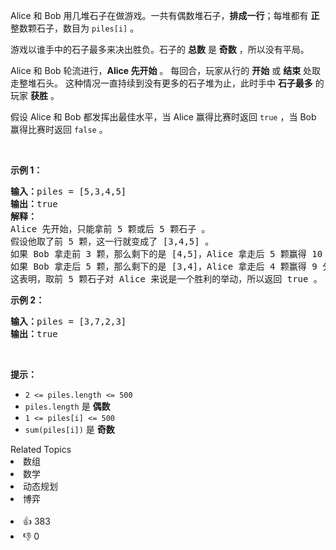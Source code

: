 <p>Alice 和 Bob 用几堆石子在做游戏。一共有偶数堆石子，<strong>排成一行</strong>；每堆都有 <strong>正</strong> 整数颗石子，数目为 <code>piles[i]</code>&nbsp;。</p>

<p>游戏以谁手中的石子最多来决出胜负。石子的 <strong>总数</strong> 是 <strong>奇数</strong> ，所以没有平局。</p>

<p>Alice 和 Bob 轮流进行，<strong>Alice 先开始</strong> 。 每回合，玩家从行的 <strong>开始</strong> 或 <strong>结束</strong> 处取走整堆石头。 这种情况一直持续到没有更多的石子堆为止，此时手中 <strong>石子最多</strong> 的玩家 <strong>获胜</strong> 。</p>

<p>假设 Alice 和 Bob 都发挥出最佳水平，当 Alice 赢得比赛时返回&nbsp;<code>true</code>&nbsp;，当 Bob 赢得比赛时返回&nbsp;<code>false</code>&nbsp;。</p>

<p>&nbsp;</p>

<p><strong>示例 1：</strong></p>

<pre>
<strong>输入：</strong>piles = [5,3,4,5]
<strong>输出：</strong>true
<strong>解释：</strong>
Alice 先开始，只能拿前 5 颗或后 5 颗石子 。
假设他取了前 5 颗，这一行就变成了 [3,4,5] 。
如果 Bob 拿走前 3 颗，那么剩下的是 [4,5]，Alice 拿走后 5 颗赢得 10 分。
如果 Bob 拿走后 5 颗，那么剩下的是 [3,4]，Alice 拿走后 4 颗赢得 9 分。
这表明，取前 5 颗石子对 Alice 来说是一个胜利的举动，所以返回 true 。
</pre>

<p><strong>示例 2：</strong></p>

<pre>
<strong>输入：</strong>piles = [3,7,2,3]
<strong>输出：</strong>true
</pre>

<p>&nbsp;</p>

<p><strong>提示：</strong></p>

<ul>
	<li><code>2 &lt;= piles.length &lt;= 500</code></li>
	<li><code>piles.length</code> 是 <strong>偶数</strong></li>
	<li><code>1 &lt;= piles[i] &lt;= 500</code></li>
	<li><code>sum(piles[i])</code>&nbsp;是 <strong>奇数</strong></li>
</ul>
<div><div>Related Topics</div><div><li>数组</li><li>数学</li><li>动态规划</li><li>博弈</li></div></div><br><div><li>👍 383</li><li>👎 0</li></div>